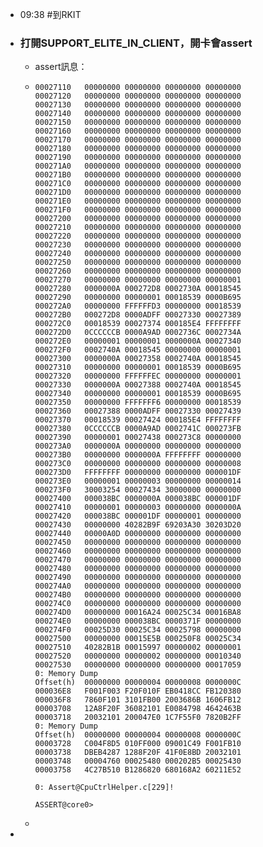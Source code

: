 - 09:38 #到RKIT
- ### 打開SUPPORT_ELITE_IN_CLIENT，開卡會assert
	- assert訊息：
	- ```
	  00027110   00000000 00000000 00000000 00000000
	  00027120   00000000 00000000 00000000 00000000
	  00027130   00000000 00000000 00000000 00000000
	  00027140   00000000 00000000 00000000 00000000
	  00027150   00000000 00000000 00000000 00000000
	  00027160   00000000 00000000 00000000 00000000
	  00027170   00000000 00000000 00000000 00000000
	  00027180   00000000 00000000 00000000 00000000
	  00027190   00000000 00000000 00000000 00000000
	  000271A0   00000000 00000000 00000000 00000000
	  000271B0   00000000 00000000 00000000 00000000
	  000271C0   00000000 00000000 00000000 00000000
	  000271D0   00000000 00000000 00000000 00000000
	  000271E0   00000000 00000000 00000000 00000000
	  000271F0   00000000 00000000 00000000 00000000
	  00027200   00000000 00000000 00000000 00000000
	  00027210   00000000 00000000 00000000 00000000
	  00027220   00000000 00000000 00000000 00000000
	  00027230   00000000 00000000 00000000 00000000
	  00027240   00000000 00000000 00000000 00000000
	  00027250   00000000 00000000 00000000 00000000
	  00027260   00000000 00000000 00000000 00000000
	  00027270   00000000 00000000 00000000 00000001
	  00027280   0000000A 000272D8 0002730A 00018545
	  00027290   00000000 00000001 00018539 0000B695
	  000272A0   00000000 FFFFFFD3 00000000 00018539
	  000272B0   000272D8 0000ADFF 00027330 00027389
	  000272C0   00018539 00027374 000185E4 FFFFFFFF
	  000272D0   0CCCCCCB 0000A9AD 0002736C 0002734A
	  000272E0   00000001 00000001 0000000A 00027340
	  000272F0   0002740A 00018545 00000000 00000001
	  00027300   0000000A 00027358 0002740A 00018545
	  00027310   00000000 00000001 00018539 0000B695
	  00027320   00000000 FFFFFFEC 00000000 00000001
	  00027330   0000000A 00027388 0002740A 00018545
	  00027340   00000000 00000001 00018539 0000B695
	  00027350   00000000 FFFFFFF6 00000000 00018539
	  00027360   00027388 0000ADFF 00027330 00027439
	  00027370   00018539 00027424 000185E4 FFFFFFFF
	  00027380   0CCCCCCB 0000A9AD 0002741C 000273FB
	  00027390   00000001 00027438 000273C8 00000000
	  000273A0   0000000A 00000000 00000000 00000000
	  000273B0   00000000 0000000A FFFFFFFF 00000000
	  000273C0   00000000 00000000 00000000 00000008
	  000273D0   FFFFFFFF 00000000 00000000 000001DF
	  000273E0   00000001 00000003 00000000 00000014
	  000273F0   30003254 00027434 30000000 00000000
	  00027400   000038BC 0000000A 000038BC 000001DF
	  00027410   00000001 00000003 00000000 0000000A
	  00027420   000038BC 000001DF 00000001 00000000
	  00027430   00000000 40282B9F 69203A30 30203D20
	  00027440   00000A0D 00000000 00000000 00000000
	  00027450   00000000 00000000 00000000 00000000
	  00027460   00000000 00000000 00000000 00000000
	  00027470   00000000 00000000 00000000 00000000
	  00027480   00000000 00000000 00000000 00000000
	  00027490   00000000 00000000 00000000 00000000
	  000274A0   00000000 00000000 00000000 00000000
	  000274B0   00000000 00000000 00000000 00000000
	  000274C0   00000000 00000000 00000000 00000000
	  000274D0   00000000 00016A24 00025C34 00016BA8
	  000274E0   00000000 000038BC 0000371F 00000000
	  000274F0   00025D30 00025C34 00025798 00000000
	  00027500   00000000 00015E5B 000250F8 00025C34
	  00027510   40282B1B 00015997 00000002 00000001
	  00027520   00000000 00000002 00000000 00010340
	  00027530   00000000 00000000 00000000 00017059
	  0: Memory Dump
	  Offset(h)  00000000 00000004 00000008 0000000C
	  000036E8   F001F003 F20F010F EB0418CC FB120380
	  000036F8   7860F101 3101FB00 2003686B 1606FB12
	  00003708   12A8F20F 36082101 E0084798 4642463B
	  00003718   20032101 200047E0 1C7F55F0 7820B2FF
	  0: Memory Dump
	  Offset(h)  00000000 00000004 00000008 0000000C
	  00003728   C004F8D5 010FF000 09001C49 F001FB10
	  00003738   DBEB4287 1288F20F 41F0E8BD 20032101
	  00003748   00004760 00025480 000202B5 00025430
	  00003758   4C27B510 B1286820 680168A2 60211E52
	  
	  0: Assert@CpuCtrlHelper.c[229]!
	  
	  ASSERT@core0>
	  ```
	-
-
